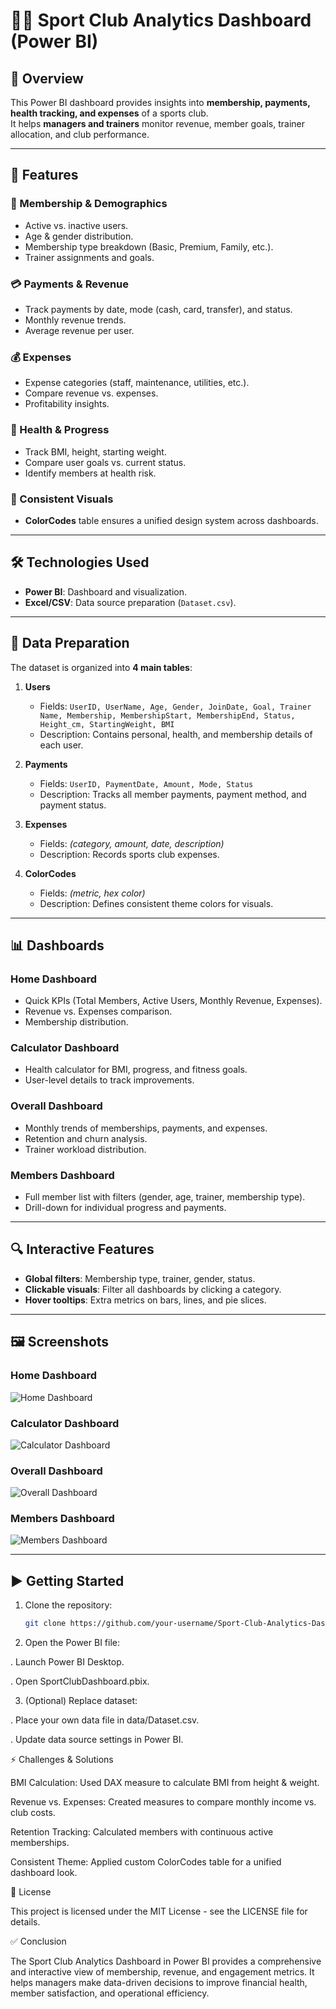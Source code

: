 # 🏋️‍♂️ Sport Club Analytics Dashboard (Power BI)

## 📌 Overview
This Power BI dashboard provides insights into **membership, payments, health tracking, and expenses** of a sports club.  
It helps **managers and trainers** monitor revenue, member goals, trainer allocation, and club performance.  

---

## 🚀 Features

### 👥 Membership & Demographics
- Active vs. inactive users.  
- Age & gender distribution.  
- Membership type breakdown (Basic, Premium, Family, etc.).  
- Trainer assignments and goals.  

### 💳 Payments & Revenue
- Track payments by date, mode (cash, card, transfer), and status.  
- Monthly revenue trends.  
- Average revenue per user.  

### 💰 Expenses
- Expense categories (staff, maintenance, utilities, etc.).  
- Compare revenue vs. expenses.  
- Profitability insights.  

### 📏 Health & Progress
- Track BMI, height, starting weight.  
- Compare user goals vs. current status.  
- Identify members at health risk.  

### 🎨 Consistent Visuals
- **ColorCodes** table ensures a unified design system across dashboards.  

---

## 🛠️ Technologies Used
- **Power BI**: Dashboard and visualization.  
- **Excel/CSV**: Data source preparation (`Dataset.csv`).  

---

## 📂 Data Preparation

The dataset is organized into **4 main tables**:

1. **Users**  
   - Fields: `UserID, UserName, Age, Gender, JoinDate, Goal, Trainer Name, Membership, MembershipStart, MembershipEnd, Status, Height_cm, StartingWeight, BMI`  
   - Description: Contains personal, health, and membership details of each user.  

2. **Payments**  
   - Fields: `UserID, PaymentDate, Amount, Mode, Status`  
   - Description: Tracks all member payments, payment method, and payment status.  

3. **Expenses**  
   - Fields: *(category, amount, date, description)*  
   - Description: Records sports club expenses.  

4. **ColorCodes**  
   - Fields: *(metric, hex color)*  
   - Description: Defines consistent theme colors for visuals.  

---

## 📊 Dashboards

### **Home Dashboard**
- Quick KPIs (Total Members, Active Users, Monthly Revenue, Expenses).  
- Revenue vs. Expenses comparison.  
- Membership distribution.  

### **Calculator Dashboard**
- Health calculator for BMI, progress, and fitness goals.  
- User-level details to track improvements.  

### **Overall Dashboard**
- Monthly trends of memberships, payments, and expenses.  
- Retention and churn analysis.  
- Trainer workload distribution.  

### **Members Dashboard**
- Full member list with filters (gender, age, trainer, membership type).  
- Drill-down for individual progress and payments.  

---

## 🔍 Interactive Features
- **Global filters**: Membership type, trainer, gender, status.  
- **Clickable visuals**: Filter all dashboards by clicking a category.  
- **Hover tooltips**: Extra metrics on bars, lines, and pie slices.  

---

## 🖼️ Screenshots

### Home Dashboard
![Home Dashboard](./screenshots/Home.PNG)

### Calculator Dashboard
![Calculator Dashboard](./screenshots/Calculator.PNG)

### Overall Dashboard
![Overall Dashboard](./screenshots/Overall.PNG)

### Members Dashboard
![Members Dashboard](./screenshots/Members.PNG)

---

## ▶️ Getting Started

1. Clone the repository:  
   ```bash
   git clone https://github.com/your-username/Sport-Club-Analytics-Dashboard.git

2. Open the Power BI file:

. Launch Power BI Desktop.

. Open SportClubDashboard.pbix.

3. (Optional) Replace dataset:

. Place your own data file in data/Dataset.csv.

. Update data source settings in Power BI.

⚡ Challenges & Solutions

BMI Calculation: Used DAX measure to calculate BMI from height & weight.

Revenue vs. Expenses: Created measures to compare monthly income vs. club costs.

Retention Tracking: Calculated members with continuous active memberships.

Consistent Theme: Applied custom ColorCodes table for a unified dashboard look.

📜 License

This project is licensed under the MIT License - see the LICENSE
 file for details.

✅ Conclusion

The Sport Club Analytics Dashboard in Power BI provides a comprehensive and interactive view of membership, revenue, and engagement metrics.
It helps managers make data-driven decisions to improve financial health, member satisfaction, and operational efficiency.
